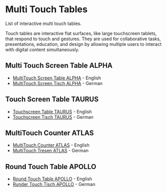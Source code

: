 # Multi Touch Tables
List of interactive multi touch tables.

Touch tables are interactive flat surfaces, like large touchscreen tablets, that respond to touch and gestures. They are used for collaborative tasks, presentations, education, and design by allowing multiple users to interact with digital content simultaneously.


## Multi Touch Screen Table ALPHA
- [MultiTouch Screen Table ALPHA](https://www.eyefactive.com/en/touchscreen-table-alpha) - English
- [MultiTouch Screen Tisch ALPHA](https://www.eyefactive.com/touchscreen-tisch-alpha) - German

## Touch Screen Table TAURUS
- [Touchscreen Table TAURUS](https://www.eyefactive.com/en/touchscreen-table-taurus) - English
- [Touchscreen Tisch TAURUS](https://www.eyefactive.com/touchscreen-tisch-taurus) - German

## MultiTouch Counter ATLAS
- [MultiTouch Counter ATLAS](https://www.eyefactive.com/en/touchscreen-tables-atlas) - English
- [MultiTouch Tresen ATLAS](https://www.eyefactive.com/touchscreen-tische-atlas) - German

## Round Touch Table APOLLO
- [Round Touch Table APOLLO](https://www.eyefactive.com/en/round-multi-touch-screen-table-apollo) - English
- [Runder Touch Tisch APOLLO](https://www.eyefactive.com/runder-multi-touchscreen-tisch-apollo) - German

